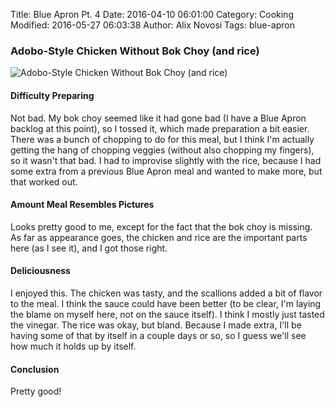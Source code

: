 Title: Blue Apron Pt. 4
Date: 2016-04-10 06:01:00
Category: Cooking
Modified: 2016-05-27 06:03:38
Author: Alix Novosi
Tags: blue-apron

### Adobo-Style Chicken Without Bok Choy (and rice)
<img src="{static}/media/cooking/adobo-style-chicken.jpg" alt="Adobo-Style Chicken Without Bok Choy (and rice)"/>

#### Difficulty Preparing
Not bad.
My bok choy seemed like it had gone bad
(I have a Blue Apron backlog at this point),
so I tossed it,
which made preparation a bit easier.
There was a bunch of chopping to do for this meal,
but I think I'm actually getting the hang of chopping veggies
(without also chopping my fingers),
so it wasn't that bad.
I had to improvise slightly with the rice,
because I had some extra from a previous Blue Apron meal and wanted to make more,
but that worked out.

#### Amount Meal Resembles Pictures
Looks pretty good to me,
except for the fact that the bok choy is missing.
As far as appearance goes, the chicken and rice are the important parts here
(as I see it), and I got those right.

#### Deliciousness
I enjoyed this.
The chicken was tasty,
and the scallions added a bit of flavor to the meal.
I think the sauce could have been better
(to be clear,
I'm laying the blame on myself here,
not on the sauce itself).
I think I mostly just tasted the vinegar.
The rice was okay,
but bland.
Because I made extra,
I'll be having some of that by itself in a couple days or so,
so I guess we'll see how much it holds up by itself.

#### Conclusion
Pretty good!
